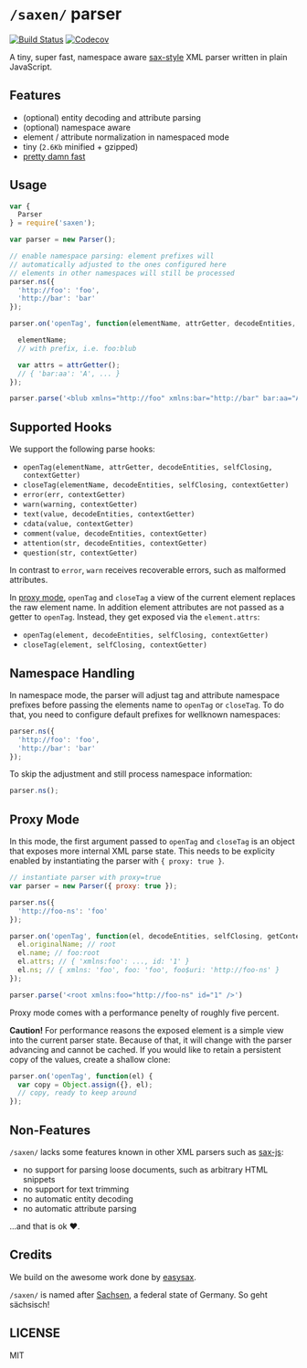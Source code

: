# `/saxen/` parser

[![Build Status](https://travis-ci.org/nikku/saxen.svg?branch=master)](https://travis-ci.org/nikku/saxen)
[![Codecov](https://img.shields.io/codecov/c/github/nikku/saxen.svg)](https://codecov.io/gh/nikku/saxen)


A tiny, super fast, namespace aware [sax-style](https://en.wikipedia.org/wiki/Simple_API_for_XML) XML parser written in plain JavaScript.


## Features

* (optional) entity decoding and attribute parsing
* (optional) namespace aware
* element / attribute normalization in namespaced mode
* tiny (`2.6Kb` minified + gzipped)
* [pretty damn fast](https://github.com/nikku/js-sax-parser-tests)


## Usage

```javascript
var {
  Parser
} = require('saxen');

var parser = new Parser();

// enable namespace parsing: element prefixes will
// automatically adjusted to the ones configured here
// elements in other namespaces will still be processed
parser.ns({
  'http://foo': 'foo',
  'http://bar': 'bar'
});

parser.on('openTag', function(elementName, attrGetter, decodeEntities, selfClosing, getContext) {

  elementName;
  // with prefix, i.e. foo:blub

  var attrs = attrGetter();
  // { 'bar:aa': 'A', ... }
});

parser.parse('<blub xmlns="http://foo" xmlns:bar="http://bar" bar:aa="A" />');
```


## Supported Hooks

We support the following parse hooks:

* `openTag(elementName, attrGetter, decodeEntities, selfClosing, contextGetter)`
* `closeTag(elementName, decodeEntities, selfClosing, contextGetter)`
* `error(err, contextGetter)`
* `warn(warning, contextGetter)`
* `text(value, decodeEntities, contextGetter)`
* `cdata(value, contextGetter)`
* `comment(value, decodeEntities, contextGetter)`
* `attention(str, decodeEntities, contextGetter)`
* `question(str, contextGetter)`

In contrast to `error`, `warn` receives recoverable errors, such as malformed attributes.

In [proxy mode](#proxy-mode), `openTag` and `closeTag` a view of the current element replaces the raw element name. In addition element attributes are not passed as a getter to `openTag`. Instead, they get exposed via the `element.attrs`:

* `openTag(element, decodeEntities, selfClosing, contextGetter)`
* `closeTag(element, selfClosing, contextGetter)`


## Namespace Handling

In namespace mode, the parser will adjust tag and attribute namespace prefixes before
passing the elements name to `openTag` or `closeTag`. To do that, you need to
configure default prefixes for wellknown namespaces:

```javascript
parser.ns({
  'http://foo': 'foo',
  'http://bar': 'bar'
});
```

To skip the adjustment and still process namespace information:

```javascript
parser.ns();
```


## Proxy Mode

In this mode, the first argument passed to `openTag` and `closeTag` is an object that exposes more internal XML parse state. This needs to be explicity enabled by instantiating the parser with `{ proxy: true }`.

```javascript
// instantiate parser with proxy=true
var parser = new Parser({ proxy: true });

parser.ns({
  'http://foo-ns': 'foo'
});

parser.on('openTag', function(el, decodeEntities, selfClosing, getContext) {
  el.originalName; // root
  el.name; // foo:root
  el.attrs; // { 'xmlns:foo': ..., id: '1' }
  el.ns; // { xmlns: 'foo', foo: 'foo', foo$uri: 'http://foo-ns' }
});

parser.parse('<root xmlns:foo="http://foo-ns" id="1" />')
```

Proxy mode comes with a performance penelty of roughly five percent.

__Caution!__ For performance reasons the exposed element is a simple view into the current parser state. Because of that, it will change with the parser advancing and cannot be cached. If you would like to retain a persistent copy of the values, create a shallow clone:

```javascript
parser.on('openTag', function(el) {
  var copy = Object.assign({}, el);
  // copy, ready to keep around
});
```


## Non-Features

`/saxen/` lacks some features known in other XML parsers such as [sax-js](https://github.com/isaacs/sax-js):

* no support for parsing loose documents, such as arbitrary HTML snippets
* no support for text trimming
* no automatic entity decoding
* no automatic attribute parsing

...and that is ok ❤.


## Credits

We build on the awesome work done by [easysax](https://github.com/vflash/easysax).

`/saxen/` is named after [Sachsen](https://en.wikipedia.org/wiki/Saxony), a federal state of Germany. So geht sächsisch!

## LICENSE

MIT
